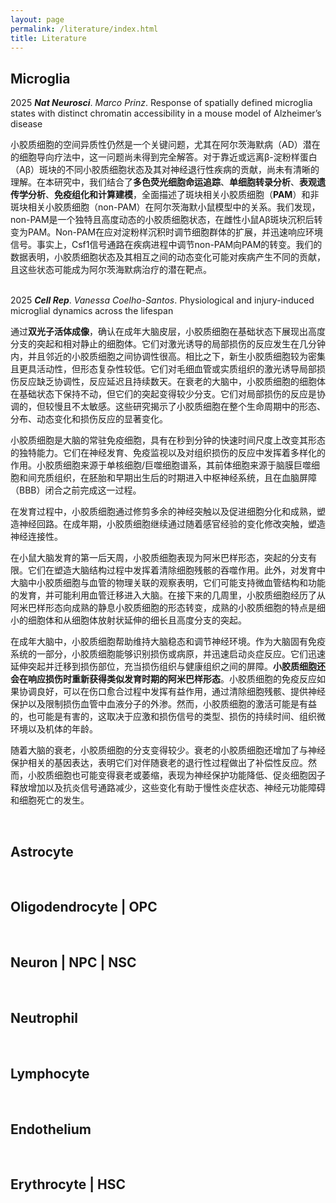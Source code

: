 ```yaml
---
layout: page
permalink: /literature/index.html
title: Literature
---
```


## Microglia

2025 ***Nat Neurosci***. *Marco Prinz*. Response of spatially defined microglia states with distinct chromatin accessibility in a mouse model of Alzheimer’s disease

小胶质细胞的空间异质性仍然是一个关键问题，尤其在阿尔茨海默病（AD）潜在的细胞导向疗法中，这一问题尚未得到完全解答。对于靠近或远离β-淀粉样蛋白（Aβ）斑块的不同小胶质细胞状态及其对神经退行性疾病的贡献，尚未有清晰的理解。在本研究中，我们结合了**多色荧光细胞命运追踪**、**单细胞转录分析**、**表观遗传学分析**、**免疫组化和计算建模**，全面描述了斑块相关小胶质细胞（**PAM**）和非斑块相关小胶质细胞（non-PAM）在阿尔茨海默小鼠模型中的关系。我们发现，non-PAM是一个独特且高度动态的小胶质细胞状态，在雌性小鼠Aβ斑块沉积后转变为PAM。Non-PAM在应对淀粉样沉积时调节细胞群体的扩展，并迅速响应环境信号。事实上，Csf1信号通路在疾病进程中调节non-PAM向PAM的转变。我们的数据表明，小胶质细胞状态及其相互之间的动态变化可能对疾病产生不同的贡献，且这些状态可能成为阿尔茨海默病治疗的潜在靶点。

<br>2025 ***Cell Rep***. *Vanessa Coelho-Santos*. Physiological and injury-induced  microglial dynamics across the lifespan

通过**双光子活体成像**，确认在成年大脑皮层，小胶质细胞在基础状态下展现出高度分支的突起和相对静止的细胞体。它们对激光诱导的局部损伤的反应发生在几分钟内，并且邻近的小胶质细胞之间协调性很高。相比之下，新生小胶质细胞较为密集且更具活动性，但形态复杂性较低。它们对毛细血管或实质组织的激光诱导局部损伤反应缺乏协调性，反应延迟且持续数天。在衰老的大脑中，小胶质细胞的细胞体在基础状态下保持不动，但它们的突起变得较少分支。它们对局部损伤的反应是协调的，但较慢且不太敏感。这些研究揭示了小胶质细胞在整个生命周期中的形态、分布、动态变化和损伤反应的显著变化。

小胶质细胞是大脑的常驻免疫细胞，具有在秒到分钟的快速时间尺度上改变其形态的独特能力。它们在神经发育、免疫监视以及对组织损伤的反应中发挥着多样化的作用。小胶质细胞来源于单核细胞/巨噬细胞谱系，其前体细胞来源于脑膜巨噬细胞和间充质组织，在胚胎和早期出生后的时期进入中枢神经系统，且在血脑屏障（BBB）闭合之前完成这一过程。

在发育过程中，小胶质细胞通过修剪多余的神经突触以及促进细胞分化和成熟，塑造神经回路。在成年期，小胶质细胞继续通过随着感官经验的变化修改突触，塑造神经连接性。

在小鼠大脑发育的第一后天周，小胶质细胞表现为阿米巴样形态，突起的分支有限。它们在塑造大脑结构过程中发挥着清除细胞残骸的吞噬作用。此外，对发育中大脑中小胶质细胞与血管的物理关联的观察表明，它们可能支持微血管结构和功能的发育，并可能利用血管迁移进入大脑。在接下来的几周里，小胶质细胞经历了从阿米巴样形态向成熟的静息小胶质细胞的形态转变，成熟的小胶质细胞的特点是细小的细胞体和从细胞体放射状延伸的细长且高度分支的突起。

在成年大脑中，小胶质细胞帮助维持大脑稳态和调节神经环境。作为大脑固有免疫系统的一部分，小胶质细胞能够识别损伤或病原，并迅速启动炎症反应。它们迅速延伸突起并迁移到损伤部位，充当损伤组织与健康组织之间的屏障。**小胶质细胞还会在响应损伤时重新获得类似发育时期的阿米巴样形态**。小胶质细胞的免疫反应如果协调良好，可以在伤口愈合过程中发挥有益作用，通过清除细胞残骸、提供神经保护以及限制损伤血管中血液分子的外渗。然而，小胶质细胞的激活可能是有益的，也可能是有害的，这取决于应激和损伤信号的类型、损伤的持续时间、组织微环境以及机体的年龄。

随着大脑的衰老，小胶质细胞的分支变得较少。衰老的小胶质细胞还增加了与神经保护相关的基因表达，表明它们对伴随衰老的退行性过程做出了补偿性反应。然而，小胶质细胞也可能变得衰老或萎缩，表现为神经保护功能降低、促炎细胞因子释放增加以及抗炎信号通路减少，这些变化有助于慢性炎症状态、神经元功能障碍和细胞死亡的发生。





<br>

## Astrocyte



<br>

## Oligodendrocyte | OPC



<br>

## Neuron | NPC | NSC



<br>

## Neutrophil



<br>

## Lymphocyte



<br>

## Endothelium 



<br>

## Erythrocyte | HSC





